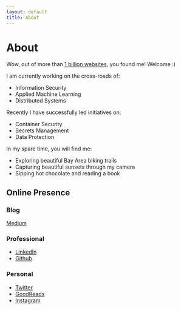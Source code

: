 ```yaml
---
layout: default
title: About
---
```


# [](#header-1)About

Wow, out of more than [1 billion websites](http://www.internetlivestats.com/watch/websites/), you found me! Welcome :)

I am currently working on the cross-roads of:
- Information Security
- Applied Machine Learning
- Distributed Systems

Recently I have successfully led initiatives on:
- Container Security
- Secrets Management 
- Data Protection

In my spare time, you will find me:
- Exploring beautiful Bay Area biking trails 
- Capturing beautiful sunsets through my camera
- Sipping hot chocolate and reading a book

## [](#header-2) Online Presence

### [](#header-3) Blog
[Medium](https://medium.com/@pushkarjoglekar)

### [](#header-3)Professional 
* [LinkedIn](https://www.linkedin.com/in/pushkardj/)
* [Github](https://github.com/PushkarJ)

### [](#header-3)Personal 
* [Twitter](https://twitter.com/PuDiJoglekar)
* [GoodReads](https://www.goodreads.com/user/show/62575989-pushkar-joglekar)
* [Instagram](https://www.instagram.com/pdjclicks/)

